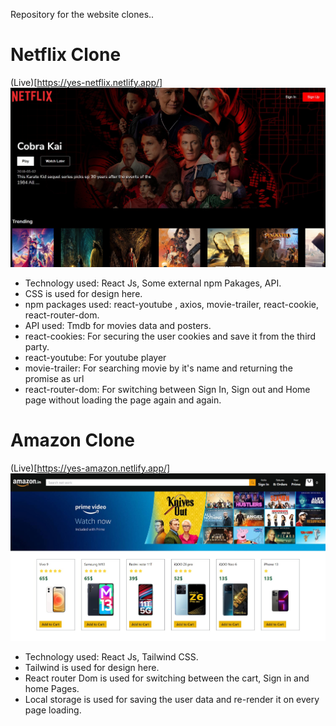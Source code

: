 Repository for the website clones..

# Netflix Clone
(Live)[https://yes-netflix.netlify.app/]
![netflix](./web-screenshot/netflix.jpg)
* Technology used: React Js, Some external npm Pakages, API.
* CSS is used for design here.
* npm packages used: react-youtube , axios, movie-trailer, react-cookie, react-router-dom.
* API used: Tmdb for movies data and posters.
* react-cookies: For securing the user cookies and save it from the third party.
* react-youtube: For youtube player
* movie-trailer: For searching movie by it's name and returning the promise as url
* react-router-dom: For switching between Sign In, Sign out and Home page without loading the page again and again.

# Amazon Clone
(Live)[https://yes-amazon.netlify.app/]
![netflix](./web-screenshot/amazon.jpg)
* Technology used: React Js, Tailwind CSS.
* Tailwind is used for design here.
* React router Dom is used for switching between the cart, Sign in and home Pages.
* Local storage is used for saving the user data and re-render it on every page loading.



